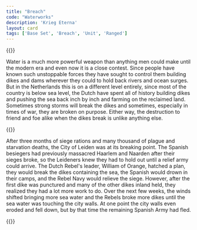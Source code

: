 ```yaml
---
title: "Breach"
code: "Waterworks"
description: 'Krieg Eterna'
layout: card
tags: ['Base Set', 'Breach', 'Unit', 'Ranged']
---
```

{{<card-detail-page title="Waterworks" artwork="The Breach of the Saint Anthony's Dike near Amsterdam by Jan Asselijn (1651)" >}}
<p>
Water is a much more powerful weapon than anything men could make until the modern era and even now it is a close contest. Since people have known such unstoppable forces they have sought to control them building dikes and dams wherever they could to hold back rivers and ocean surges. But in the Netherlands this is on a different level entirely, since most of the country is below sea level, the Dutch have spent all of history building dikes and pushing the sea back inch by inch and farming on the reclaimed land. Sometimes strong storms will break the dikes and sometimes, especially in times of war, they are broken on purpose. Either way, the destruction to friend and foe alike when the dikes break is unlike anything else.
</p>
{{<card-detail-image file="deluge.jpg">}}
<p>
After three months of siege rations and many thousand of plague and starvation deaths, the City of Leiden was at its breaking point. The Spanish besiegers had previously massacred Haarlem and Naarden after their sieges broke, so the Leideners knew they had to hold out until a relief army could arrive. The Dutch Rebel's leader, William of Orange, hatched a plan, they would break the dikes containing the sea, the Spanish would drown in their camps, and the Rebel Navy would relieve the siege. However, after the first dike was punctured and many of the other dikes inland held, they realized they had a lot more work to do. Over the next few weeks, the winds shifted bringing more sea water and the Rebels broke more dikes until the sea water was touching the city walls. At one point the city walls even eroded and fell down, but by that time the remaining Spanish Army had fled.
</p>
{{</card-detail-page>}}